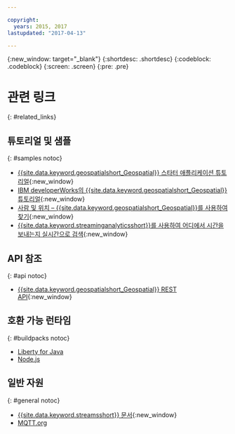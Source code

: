```yaml
---

copyright:
  years: 2015, 2017
lastupdated: "2017-04-13"

---
```


<!-- Attribute definitions -->
{:new_window: target="_blank"}
{:shortdesc: .shortdesc}
{:codeblock: .codeblock}
{:screen: .screen}
{:pre: .pre}

# 관련 링크
{: #related_links}

## 튜토리얼 및 샘플
{: #samples notoc}

* [{{site.data.keyword.geospatialshort_Geospatial}} 스타터 애플리케이션 튜토리얼](https://www.ibm.com/developerworks/library/mo-monitordevices-app/index.html){:new_window}
* [IBM developerWorks의 {{site.data.keyword.geospatialshort_Geospatial}} 튜토리얼](http://www.ibm.com/developerworks/topics/geospatial%20analytics%20service){:new_window}
* [사람 및 위치 – {{site.data.keyword.geospatialshort_Geospatial}}를 사용하여 찾기](https://developer.ibm.com/bluemix/2014/12/17/find-bluemix-geospatial-analytics){:new_window}
* [{{site.data.keyword.streaminganalyticsshort}}를 사용하여 어디에서 시간을 보내는지 실시간으로 검색](https://developer.ibm.com/bluemix/2016/05/27/real-time-hangout-detection/){:new_window}


## API 참조
{: #api notoc}

* [{{site.data.keyword.geospatialshort_Geospatial}} REST API](https://console.ng.bluemix.net/apidocs/246){:new_window}

## 호환 가능 런타임
{: #buildpacks notoc}

* [Liberty for Java](/docs/runtimes/liberty/index.html#liberty)
* [Node.js](/docs/runtimes/nodejs/index.html#nodejs)

## 일반 자원

{: #general notoc}
* [{{site.data.keyword.streamsshort}} 문서](http://www.ibm.com/support/knowledgecenter/SSCRJU_4.2.1/com.ibm.streams.welcome.doc/doc/kc-homepage.html){:new_window}
* [MQTT.org](http://mqtt.org/)
